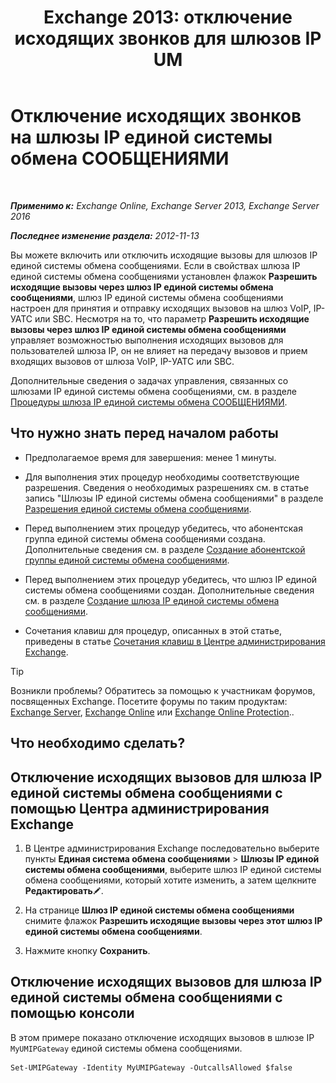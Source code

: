 ﻿---
title: 'Exchange 2013: отключение исходящих звонков для шлюзов IP UM'
TOCTitle: Отключение исходящих звонков на шлюзы IP единой системы обмена СООБЩЕНИЯМИ
ms:assetid: a3777cc6-37e4-4359-ada3-a962ac0ef0c3
ms:mtpsurl: https://technet.microsoft.com/ru-ru/library/Bb232153(v=EXCHG.150)
ms:contentKeyID: 50488770
ms.date: 05/22/2018
mtps_version: v=EXCHG.150
ms.translationtype: MT
---

# Отключение исходящих звонков на шлюзы IP единой системы обмена СООБЩЕНИЯМИ

 

_**Применимо к:** Exchange Online, Exchange Server 2013, Exchange Server 2016_

_**Последнее изменение раздела:** 2012-11-13_

Вы можете включить или отключить исходящие вызовы для шлюзов IP единой системы обмена сообщениями. Если в свойствах шлюза IP единой системы обмена сообщениями установлен флажок **Разрешить исходящие вызовы через шлюз IP единой системы обмена сообщениями**, шлюз IP единой системы обмена сообщениями настроен для принятия и отправку исходящих вызовов на шлюз VoIP, IP-УАТС или SBC. Несмотря на то, что параметр **Разрешить исходящие вызовы через шлюз IP единой системы обмена сообщениями** управляет возможностью выполнения исходящих вызовов для пользователей шлюза IP, он не влияет на передачу вызовов и прием входящих вызовов от шлюза VoIP, IP-УАТС или SBC.

Дополнительные сведения о задачах управления, связанных со шлюзами IP единой системы обмена сообщениями, см. в разделе [Процедуры шлюза IP единой системы обмена СООБЩЕНИЯМИ](https://docs.microsoft.com/ru-ru/exchange/voice-mail-unified-messaging/connect-voice-mail-system/um-ip-gateway-procedures).

## Что нужно знать перед началом работы

  - Предполагаемое время для завершения: менее 1 минуты.

  - Для выполнения этих процедур необходимы соответствующие разрешения. Сведения о необходимых разрешениях см. в статье запись "Шлюзы IP единой системы обмена сообщениями" в разделе [Разрешения единой системы обмена сообщениями](unified-messaging-permissions-exchange-2013-help.md).

  - Перед выполнением этих процедур убедитесь, что абонентская группа единой системы обмена сообщениями создана. Дополнительные сведения см. в разделе [Создание абонентской группы единой системы обмена сообщениями](https://docs.microsoft.com/ru-ru/exchange/voice-mail-unified-messaging/connect-voice-mail-system/create-um-dial-plan).

  - Перед выполнением этих процедур убедитесь, что шлюз IP единой системы обмена сообщениями создан. Дополнительные сведения см. в разделе [Создание шлюза IP единой системы обмена сообщениями](https://docs.microsoft.com/ru-ru/exchange/voice-mail-unified-messaging/connect-voice-mail-system/create-um-ip-gateway).

  - Сочетания клавиш для процедур, описанных в этой статье, приведены в статье [Сочетания клавиш в Центре администрирования Exchange](keyboard-shortcuts-in-the-exchange-admin-center-exchange-online-protection-help.md).

> [!TIP]  
> Возникли проблемы? Обратитесь за помощью к участникам форумов, посвященных Exchange. Посетите форумы по таким продуктам: <a href="https://go.microsoft.com/fwlink/p/?linkid=60612">Exchange Server</a>, <a href="https://go.microsoft.com/fwlink/p/?linkid=267542">Exchange Online</a> или <a href="https://go.microsoft.com/fwlink/p/?linkid=285351">Exchange Online Protection</a>..


## Что необходимо сделать?

## Отключение исходящих вызовов для шлюза IP единой системы обмена сообщениями с помощью Центра администрирования Exchange

1.  В Центре администрирования Exchange последовательно выберите пункты **Единая система обмена сообщениями** \> **Шлюзы IP единой системы обмена сообщениями**, выберите шлюз IP единой системы обмена сообщениями, который хотите изменить, а затем щелкните **Редактировать**![Значок редактирования](images/Bb124582.6f53ccb2-1f13-4c02-bea0-30690e6ea71d(EXCHG.150).gif "Значок редактирования").

2.  На странице **Шлюз IP единой системы обмена сообщениями** снимите флажок **Разрешить исходящие вызовы через этот шлюз IP единой системы обмена сообщениями**.

3.  Нажмите кнопку **Сохранить**.

## Отключение исходящих вызовов для шлюза IP единой системы обмена сообщениями с помощью консоли

В этом примере показано отключение исходящих вызовов в шлюзе IP `MyUMIPGateway` единой системы обмена сообщениями.

    Set-UMIPGateway -Identity MyUMIPGateway -OutcallsAllowed $false

